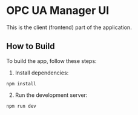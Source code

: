 # OPC UA Manager UI

This is the client (frontend) part of the application.

## How to Build

To build the app, follow these steps:

1. Install dependencies:

```npm install```

2. Run the development server:

```sh
npm run dev
```
